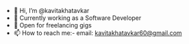 - 👋 Hi, I’m @kavitakhatavkar
- 👀 Currently working as a Software Developer
- 🌱 Open for freelancing gigs
- 📫 How to reach me:- email: kavitakhatavkar60@gmail.com

<!---
kavitakhatavkar/kavitakhatavkar is a ✨ special ✨ repository because its `README.md` (this file) appears on your GitHub profile.
You can click the Preview link to take a look at your changes.
--->

